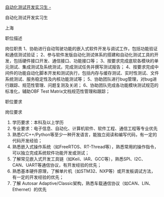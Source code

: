 [自动化测试开发实习生 -](https://momenta.jobs.feishu.cn/referral/campus/position/7457001570736326966/detail?token=MzsxNzE2MzQ5NjY1ODI2OzcwNTc3NzA4ODM2Njc1OTExOTY7MA)

自动化测试开发实习生

上海

职位描述

岗位职责 1、协助进行自动驾驶功能的嵌入式软件开发与调试工作，包括功能验证和通信测试验证； 2、参与软件发版自动化测试体系的搭建和自动化测试工具的开发，包括硬件接口开发、通信接口、功能接口等； 3、按要求完成底软各模块的单元测试、集成测试及系统测试，完成测试任务并撰写测试报告； 4、按要求完成中间件的功能自动化脚本开发和测试执行，包括内存与缓存测试、实时性测试、文件系统测试、服务稳定性及内核功能测试等； 5、协助团队进行bug管理，对bug进行跟踪、规范性管理、问题复测及关闭； 6、协助团队完成各功能模块测试规范的标准化，辅助OBF Test Matrix文档规范性管理和跟踪；

职位要求

岗位要求 

1. 学历要求：本科及以上学历 
2. 专业要求：电子信息、自动化、计算机软件、软件工程、通信工程等专业优先
3. 熟悉C/C++/Python等至少一种开发语言，能独立阅读和编写代码，有一定的代码开发经验；
4. 熟悉嵌入式操作系统（如FreeRTOS、RT-Thread等），熟悉常用的操作指令，可以独立完成系统软件功能开发或测试； 
5. 了解常见嵌入式开发工具链（如Keil、IAR、GCC等），熟悉SPI、I2C、CAN、UART等通信协议，有开发经验的优先； 
6. 熟悉基本硬件原理，了解单片机（如STM32、NXP等）或开发板调试方法，有一定的开发经验的优先；
7. 了解 Autosar Adaptive/Classic架构，熟悉车载通信协议（如CAN、LIN、Ethernet）的优先

